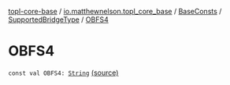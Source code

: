 [topl-core-base](../../../index.md) / [io.matthewnelson.topl_core_base](../../index.md) / [BaseConsts](../index.md) / [SupportedBridgeType](index.md) / [OBFS4](./-o-b-f-s4.md)

# OBFS4

`const val OBFS4: `[`String`](https://kotlinlang.org/api/latest/jvm/stdlib/kotlin/-string/index.html) [(source)](https://github.com/05nelsonm/TorOnionProxyLibrary-Android/blob/master/topl-core-base/src/main/java/io/matthewnelson/topl_core_base/BaseConsts.kt#L162)